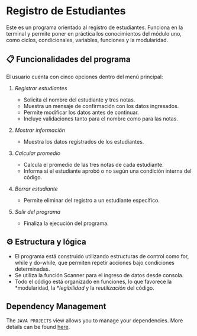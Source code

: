 # Registro de Estudiantes

Este es un programa orientado al registro de estudiantes. Funciona en la terminal y permite poner en práctica los conocimientos del módulo uno, como ciclos, condicionales, variables, funciones y la modularidad.

## 📋 Funcionalidades del programa

El usuario cuenta con cinco opciones dentro del menú principal:

1. *Registrar estudiantes*
   - Solicita el nombre del estudiante y tres notas.
   - Muestra un mensaje de confirmación con los datos ingresados.
   - Permite modificar los datos antes de continuar.
   - Incluye validaciones tanto para el nombre como para las notas.

2. *Mostrar información*
   - Muestra los datos registrados de los estudiantes.

3. *Calcular promedio*
   - Calcula el promedio de las tres notas de cada estudiante.
   - Informa si el estudiante aprobó o no según una condición interna del código.

4. *Borrar estudiante*
   - Permite eliminar del registro a un estudiante específico.

0. *Salir del programa*
   - Finaliza la ejecución del programa.

## ⚙ Estructura y lógica

- El programa está construido utilizando estructuras de control como for, while y do-while, que permiten repetir acciones bajo condiciones determinadas.
- Se utiliza la función Scanner para el ingreso de datos desde consola.
- Todo el código está organizado en funciones, lo que favorece la *modularidad, la **legibilidad* y la *reutilización* del código.
## Dependency Management

The `JAVA PROJECTS` view allows you to manage your dependencies. More details can be found [here](https://github.com/microsoft/vscode-java-dependency#manage-dependencies).
